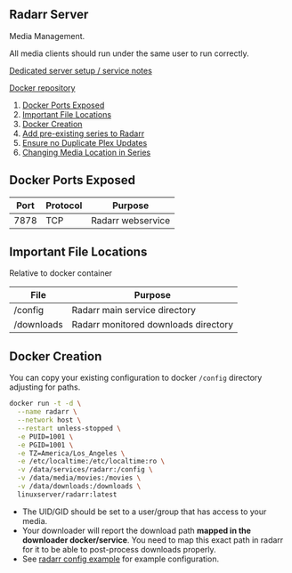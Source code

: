 Radarr Server
-------------
Media Management.

All media clients should run under the same user to run correctly.

[Dedicated server setup / service notes](radarr-dedicated.md)

[Docker repository][1]

1. [Docker Ports Exposed](#docker-ports-exposed)
1. [Important File Locations](#important-file-locations)
1. [Docker Creation](#docker-creation)
1. [Add pre-existing series to Radarr](#add-pre-existing-series-to-radarr)
1. [Ensure no Duplicate Plex Updates](#ensure-no-duplicate-plex-updates)
1. [Changing Media Location in Series](#changing-media-location-in-series)

Docker Ports Exposed
--------------------

| Port | Protocol | Purpose           |
|------|----------|-------------------|
| 7878 | TCP      | Radarr webservice |

Important File Locations
------------------------
Relative to docker container

| File       | Purpose                              |
|------------|--------------------------------------|
| /config    | Radarr main service directory        |
| /downloads | Radarr monitored downloads directory |

Docker Creation
---------------
You can copy your existing configuration to docker `/config` directory
adjusting for paths.

```bash
docker run -t -d \
  --name radarr \
  --network host \
  --restart unless-stopped \
  -e PUID=1001 \
  -e PGID=1001 \
  -e TZ=America/Los_Angeles \
  -e /etc/localtime:/etc/localtime:ro \
  -v /data/services/radarr:/config \
  -v /data/media/movies:/movies \
  -v /data/downloads:/downloads \
  linuxserver/radarr:latest
```
 * The UID/GID should be set to a user/group that has access to your media.
 * Your downloader will report the download path **mapped in the downloader
   docker/service**. You need to map this exact path in radarr for it to be
   able to post-process downloads properly.
 * See [radarr config example](radarr.config.md) for example configuration.

[1]: https://hub.docker.com/r/linuxserver/radarr/
